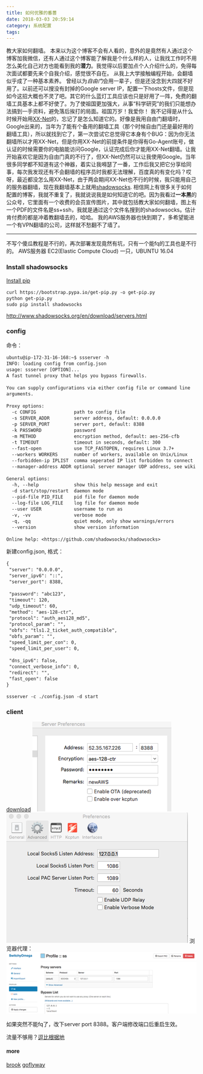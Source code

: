 ```yaml
---
title: 如何优雅的番蔷
date: 2018-03-03 20:59:14
category: 系统配置
tags:
---
```

教大家如何翻墙。
本来以为这个博客不会有人看的，意外的是竟然有人通过这个博客加我微信，还有人通过这个博客能了解我是个什么样的人，让我找工作时不用怎么美化自己对方也能看到我的**潜力**。我觉得以后要加点个人介绍什么的，免得每次面试都要先来个自我介绍，感觉很不自在。
从我上大学接触编程开始，会翻墙似乎成了一种基本素养。
曾经以为*自由门*会用一辈子，但是还没念到大四就不好用了。以前还可以搜没有封掉的Google server IP，配置一下hosts文件，但是现如今这招大概也不灵了吧。其它的什么蓝灯工具应该也只是好用了一阵，免费的翻墙工具基本上都不好使了。为了使祖国更加强大，从事“科学研究”的我们只能想办法搞到一手资料，避免落后挨打的局面。祖国万岁！我爱你！
我不记得是从什么时候开始用[XX-Net](https://github.com/XX-net/XX-Net)的，忘记了是怎么知道它的。好像是我用自由门翻墙时，Google出来的，当年为了能有个备用的翻墙工具（那个时候自由门还是最好用的翻墙工具），所以就找到它了，第一次尝试它总觉得它本身有个BUG：因为你无法翻墙所以才用XX-Net，但是你用XX-Net的前提条件是你得有Go-Agent账号，做认证的时候需要你的电脑能访问Google，认证完成后你才能用XX-Net翻墙。让我开始喜欢它是因为自由门真的不行了，但XX-Net仍然可以让我使用Google。当年很多同学都不知道有这个神器，着实让我嘚瑟了一番，工作后我又把它分享给同事，每次我发现还有不会翻墙的程序员时我都无法理解，百度真的有变化吗？哎呀，最近都没怎么用XX-Net，由于两会期间XX-Net也不行的时候，我只能用自己的服务器翻墙，现在我翻墙基本上就用[shadowsocks](https://shadowsocks.org/en/download/servers.html).
相信网上有很多关于如何配置的博客，我就不重复了，我就说说我是如何知道它的吧。因为我看过**一本黑**的公众号，它里面有一个收费的会员宣传图片，其中就包括教大家如何翻墙，图上有一个PDF的文件名是ss+ssh，我就是通过这个文件名搜到的shadowsocks。估计肯付费的都是冲着教翻墙去的，哈哈。
我的AWS服务器也快到期了，多希望能进一个有VPN翻墙的公司，这样就不愁翻不了墙了。

---------------------------
不写个傻瓜教程是不行的，再次部署发现竟然有坑，只有一个能fq的工具也是不行的。
AWS服务器 EC2(Elastic Compute Cloud) 一只，UBUNTU 16.04
### Install shadowsocks
[Install pip](https://pip.pypa.io/en/stable/installing/)
```
curl https://bootstrap.pypa.io/get-pip.py -o get-pip.py
python get-pip.py
sudo pip install shadowsocks
```
http://www.shadowsocks.org/en/download/servers.html

### config
命令：
```
ubuntu@ip-172-31-16-168:~$ ssserver -h
INFO: loading config from config.json
usage: ssserver [OPTION]...
A fast tunnel proxy that helps you bypass firewalls.

You can supply configurations via either config file or command line arguments.

Proxy options:
  -c CONFIG              path to config file
  -s SERVER_ADDR         server address, default: 0.0.0.0
  -p SERVER_PORT         server port, default: 8388
  -k PASSWORD            password
  -m METHOD              encryption method, default: aes-256-cfb
  -t TIMEOUT             timeout in seconds, default: 300
  --fast-open            use TCP_FASTOPEN, requires Linux 3.7+
  --workers WORKERS      number of workers, available on Unix/Linux
  --forbidden-ip IPLIST  comma seperated IP list forbidden to connect
  --manager-address ADDR optional server manager UDP address, see wiki

General options:
  -h, --help             show this help message and exit
  -d start/stop/restart  daemon mode
  --pid-file PID_FILE    pid file for daemon mode
  --log-file LOG_FILE    log file for daemon mode
  --user USER            username to run as
  -v, -vv                verbose mode
  -q, -qq                quiet mode, only show warnings/errors
  --version              show version information

Online help: <https://github.com/shadowsocks/shadowsocks>
```
新建config.json, 格式：
```
{
 "server": "0.0.0.0",
 "server_ipv6": "::",
 "server_port": 8388,

 "password": "abc123",
 "timeout": 120,
 "udp_timeout": 60,
 "method": "aes-128-ctr",
 "protocol": "auth_aes128_md5",
 "protocol_param": "",
 "obfs": "tls1.2_ticket_auth_compatible",
 "obfs_param": "",
 "speed_limit_per_con": 0,
 "speed_limit_per_user": 0,

 "dns_ipv6": false,
 "connect_verbose_info": 0,
 "redirect": "",
 "fast_open": false
}
```

`ssserver -c ./config.json -d start`

### client 
[download](https://github.com/shadowsocks/ShadowsocksX-NG/releases)
![](/2018/03/03/%E5%A6%82%E4%BD%95%E4%BC%98%E9%9B%85%E7%9A%84%E7%95%AA%E8%94%B7/sser.png)
![](/2018/03/03/%E5%A6%82%E4%BD%95%E4%BC%98%E9%9B%85%E7%9A%84%E7%95%AA%E8%94%B7/conf.png)
浏览器代理：
![](/2018/03/03/%E5%A6%82%E4%BD%95%E4%BC%98%E9%9B%85%E7%9A%84%E7%95%AA%E8%94%B7/swi.png)

如果突然不能fq了，改下server port 8388。客户端修改端口后重启生效。

流量不够用？[逗比根据地](https://doub.io/sszhfx/)

#### more 
[brook](https://github.com/txthinking/brook)
[goflyway](https://github.com/coyove/goflyway)
